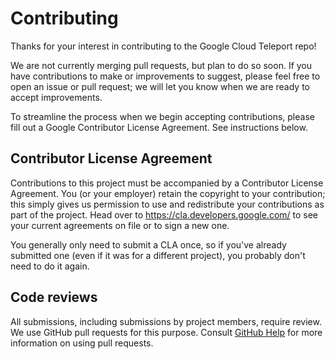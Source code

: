 # Contributing

Thanks for your interest in contributing to the Google Cloud Teleport repo!

We are not currently merging pull requests, but plan to do so soon. If you have
contributions to make or improvements to suggest, please feel free to open an
issue or pull request; we will let you know when we are ready to accept
improvements.

To streamline the process when we begin accepting contributions, please fill out
a Google Contributor License Agreement. See instructions below.

## Contributor License Agreement

Contributions to this project must be accompanied by a Contributor License
Agreement. You (or your employer) retain the copyright to your contribution;
this simply gives us permission to use and redistribute your contributions as
part of the project. Head over to <https://cla.developers.google.com/> to see
your current agreements on file or to sign a new one.

You generally only need to submit a CLA once, so if you've already submitted one
(even if it was for a different project), you probably don't need to do it
again.

## Code reviews

All submissions, including submissions by project members, require review. We
use GitHub pull requests for this purpose. Consult
[GitHub Help](https://help.github.com/articles/about-pull-requests/) for more
information on using pull requests.
